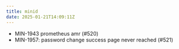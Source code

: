 ```yaml
---
title: minid
date: 2025-01-21T14:09:11Z
---
```

- MIN-1943 prometheus amr (#520)
- MIN-1957: password change success page never reached (#521)

